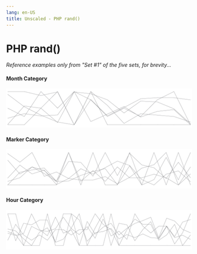 ```yaml
---
lang: en-US
title: Unscaled - PHP rand()
---
```


# PHP rand()

_Reference examples only from "Set #1" of the five sets, for brevity..._

#### Month Category

![Month Sparkline](../_media/sparklines/r-mo-s1.jpg 'Set #1 Unscaled Month Overlay')

#### Marker Category

![Marker Sparkline](../_media/sparklines/r-mrk-s1.jpg 'Set #1 Unscaled Marker Overlay')

#### Hour Category

![Hour Sparkline](../_media/sparklines/r-hr-s1.jpg 'Set #1 Unscaled Hour Overlay')
